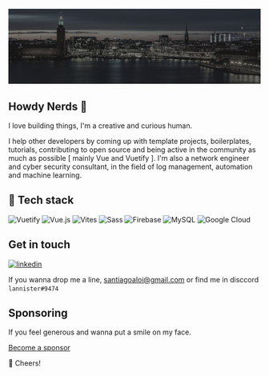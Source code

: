 [![cover-stockholm.gif](/stockholm_2.jpg)](/stockholm_2.jpg)

## Howdy Nerds 🖖

I love building things, I'm a creative and  curious human. 

I help other developers by coming up with template projects, boilerplates, tutorials, contributing to open source and being active in the community as much as possible [ mainly Vue and Vuetify ]. I'm also a network engineer and cyber security consultant, in the field of log management, automation and machine learning.

## :wrench: Tech stack

![Vuetify](https://img.shields.io/static/v1?style=flat&message=Vuetify&color=373e47&logo=Vuetify&logoColor=FFFFFF&label=)
![Vue.js](https://img.shields.io/static/v1?style=flat&message=Vue.js&color=373e47&logo=Vue.js&logoColor=4FC08D&label=)
![Vites](https://img.shields.io/static/v1?style=flat&e&message=Vitess&color=373e47&logo=Vitess&logoColor=FFFFFF&label=)
![Sass](https://img.shields.io/static/v1?style=flat&message=Sass&color=373e47&logo=Sass&logoColor=FFFFFF&label=)
![Firebase](https://img.shields.io/static/v1?style=flat&message=Firebase&color=373e47&logo=Firebase&logoColor=FFCA28&label=)
![MySQL](https://img.shields.io/static/v1?style=flat&message=MySQL&color=373e47&logo=MySQL&logoColor=FFFFFF&label=)
![Google Cloud](https://img.shields.io/static/v1?style=flat&message=Google+Cloud&color=373e47&logo=Google+Cloud&logoColor=FFFFFF&label=)

## Get in touch


[![linkedin](https://img.shields.io/badge/linkedin-0A66C2?style=flat&logo=linkedin&logoColor=white)](https://www.linkedin.com/in/santiagoaloi/)

If you wanna drop me a line,  santiagoaloi@gmail.com or find me in disccord `lannister#9474`


## Sponsoring

If you feel generous and wanna put a smile on my face.

[Become a sponsor](https://github.com/sponsors/santiagoaloi)


🥂 Cheers!
